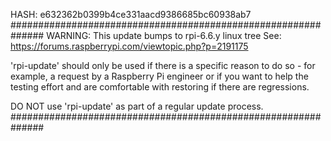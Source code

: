 HASH: e632362b0399b4ce331aacd9386685bc60938ab7
##############################################################
WARNING: This update bumps to rpi-6.6.y linux tree
See: https://forums.raspberrypi.com/viewtopic.php?p=2191175

'rpi-update' should only be used if there is a specific
reason to do so - for example, a request by a Raspberry Pi
engineer or if you want to help the testing effort
and are comfortable with restoring if there are regressions.

DO NOT use 'rpi-update' as part of a regular update process.
##############################################################
